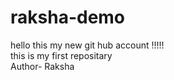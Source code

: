 # raksha-demo
hello this my new git hub account !!!!!
<br>
this is my first repositary
<br>
Author- Raksha
